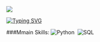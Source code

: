 <img widh=100% src="https://capsule-render.vercel.app/api?type=waving&color=000080&heightt=120&section=header"/>

[![Typing SVG](https://readme-typing-svg.herokuapp.com/?color=000000&size=35&center=true&vCenter=true&width=1000&lines=HELLO,+My+name+is+Julio+Laynes;I'm+26+years+old;I'm+from+Brazil;Data+Scientist;Be+welcome!+:%29)](https://git.io/typing-svg)

###Mmain Skills:
![Python](https://img.shields.io/badge/-Python-0D1117?style=for-the-badge&logo=javascript&labelColor-0D1117)&nbsp;
![SQL](https://img.shields.io/badge/-SQL-0D1117?style=for-the-badge&logo=sql&labelColor=0D1117)&nbsp;
